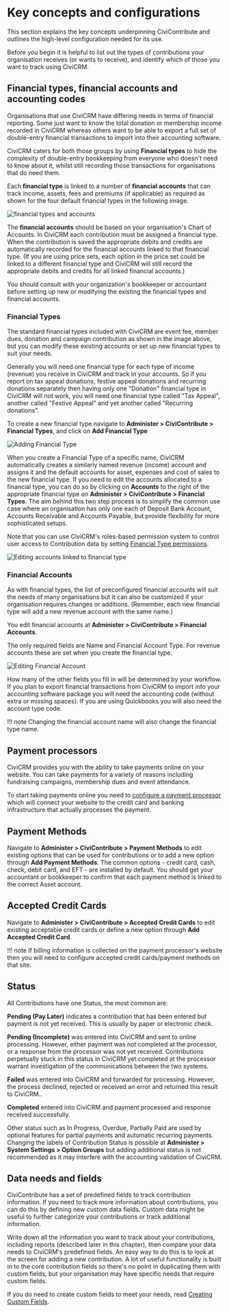 # Key concepts and configurations

This section explains the key concepts underpinning CiviContribute and outlines
the high-level configuration needed for its use.

Before you begin it is helpful to list out the types of contributions your
organisation receives (or wants to receive), and identify which of those you
want to track using CiviCRM.

## Financial types, financial accounts and accounting codes

Organisations that use CiviCRM have differing needs in terms of financial
reporting.  Some just want to know the total donation or membership income
recorded in CiviCRM whereas others want to be able to export a full set of
double-entry financial transactions to import into their accounting software.

CiviCRM caters for both those groups by using **Financial types** to hide the
complexity of double-entry bookkeeping from everyone who doesn't need to know
about it, whilst still recording those transactions for organisations that do
need them.

Each **financial type** is linked to a number of **financial accounts** that
can track income, assets, fees and premiums (if applicable) as
required as shown for the four default financial types in the following image.


![financial types and accounts](img/civicontribute-financial-types-and-accounts.png)


The **financial accounts** should be based on your organisation's
Chart of Accounts. In CiviCRM each contribution must be assigned a financial type.
When the contribution is saved the appropriate debits and credits are
automatically recorded for the financial accounts linked to that financial type.
(If you are using
price sets, each option in the price set could be linked to a different
financial type and CiviCRM will still record the appropriate debits and
credits for all linked financial accounts.)  

You should consult with your organization's bookkeeper or accountant before
setting up new or modifying the existing the financial types and financial
accounts.

### Financial Types

The standard financial types included with CiviCRM are event fee, member dues,
donation and campaign contribution  as shown in the image above, but you can
modify these existing accounts or set up new financial types to suit your needs.

Generally you will need one financial type for each type of income (revenue)
you receive in CiviCRM and track in your accounts. So if you report on tax
appeal donations, festive appeal donations and recurring donations separately
then having only one "Donation" financial type in CiviCRM will not work, you
will need one financial type called "Tax Appeal", another called "Festive
Appeal" and yet another called "Recurring donations".

To create a new financial type navigate to **Administer > CiviContribute >
Financial Types**,  and click on **Add Financial Type**

![Adding Financial Type](img/civicontribute-financial-types-add-new.png)

When you create a Financial Type of a specific name, CiviCRM automatically
creates a similarly named revenue (income) account and assigns it and
the default accounts for asset, expenses and cost of sales to the new financial
type. If you need to edit the accounts allocated to a financial type,
you can do so by clicking on **Accounts** to the right of the appropriate
financial type on **Administer > CiviContribute > Financial Types**.
The aim behind this two step process is to
simplify the common use case where an organisation has only one each of
Deposit Bank Account, Accounts Receivable and Accounts Payable, but provide
flexibility for more sophisticated setups.

Note that you can use CiviCRM's roles-based permission system to control user access to Contribution data by setting [Financial Type permissions](initial-set-up/permissions-and-access-control.md#financial-type-permissions).

![Editing accounts linked to financial type](img/civicontribute-financial-types-linked-accounts.png)

### Financial Accounts

As with financial types, the list of preconfigured financial accounts will
suit the needs of many organisations but it can also be customized if your
organisation requires changes or additions. (Remember, each new financial type
will add a new revenue account with the same name.)

You edit financial accounts at **Administer > CiviContribute > Financial Accounts**.

The only required fields are Name and Financial Account Type. For revenue
accounts these are set when you create the financial type.

![Editing Financial Account](img/civicontribute-financial-account-edit.png)

How many of the other fields you fill in will be determined by your workflow.
If you plan to export financial transactions from CiviCRM to import into your
accounting software package you will need the accounting code (without
extra or missing spaces).  If you are using Quickbooks you will also need the
account type code.

!!! note
    Changing the financial account name will also change the financial type name.

## Payment processors

CiviCRM provides you with the ability to take payments online on your
website. You can take payments for a variety of reasons including
fundraising campaigns, membership dues and event attendance.

To start taking payments online you need to [configure a payment processor](contributions/payment-processors.md)
which will connect your website to the credit card and banking
infrastructure that actually processes the payment.

## Payment Methods

Navigate to **Administer > CiviContribute > Payment Methods** to
edit existing options that can be used for contributions or to add a new
option through **Add Payment Methods**. The common options - credit
card, cash, check, debit card, and EFT - are installed by default. You should
get your accountant or bookkeeper to confirm that each payment method is linked
to the correct Asset account.


## Accepted Credit Cards

Navigate to **Administer > CiviContribute > Accepted Credit Cards** to
edit existing acceptable credit cards or define a new option through
**Add Accepted Credit Card**.

!!! note
    If billing information is collected on the payment processor's website
    then you will need to configure accepted credit cards/payment methods on 
    that site.

## Status

All Contributions have one Status, the most common are:

**Pending (Pay Later)** indicates a contribution that has been entered but payment is not yet received.  This is usually by paper or electronic check.

**Pending (Incomplete)** was entered into CiviCRM and sent to online processing.  However, either payment was not completed at the processor, or a response from the processor was not yet received.  Contributions perpetually stuck in this status in CiviCRM yet completed at the processor warrant investigation of the communications between the two systems.

**Failed** was entered into CiviCRM and forwarded for processing.  However, the process declined, rejected or received an error and returned this result to CiviCRM..

**Completed** entered into CiviCRM and payment processed and response received successfully.

Other status such as In Progress, Overdue, Partially Paid are used by  optional features for partial payments and automatic recurring payments.  Changing the labels of Contribution Status is possible at  **Administer > System Settings > Option Groups** but adding additional status is not recommended as it may interfere with the accounting validation of CiviCRM.

## Data needs and fields

CiviContribute has a set of predefined fields to track contribution
information. If you need to track more information about contributions,
you can do this by defining new custom data fields. Custom data might be
useful to further categorize your contributions or track additional
information.

Write down all the information you want to track about your
contributions, including reports (described later in this chapter), then
compare your data needs to CiviCRM's predefined fields. An easy way to
do this is to look at the screen for adding a new contribution. A lot
of useful functionality is built in to the core contribution fields so
there's no point in duplicating them with custom fields, but your
organisation may have specific needs that require custom fields.

If you do need to create custom fields to meet your needs, read [Creating Custom Fields](organising-your-data/creating-custom-fields.md).
